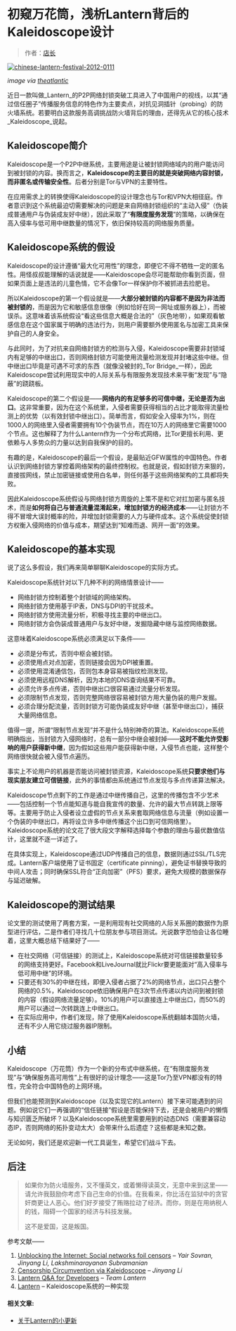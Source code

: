 <!--yml
category: 防火墙
date: 2022-11-04 11:54:02
-->

# 初窥万花筒，浅析Lantern背后的Kaleidoscope设计

> 作者：[店长](https://bitinn.net/10629/)

[![chinese-lantern-festival-2012-0111](https://bitinn.net/wp-images/blogimage/2013/11/chinese-lantern-festival-2012-0111-500x333.jpg)](https://bitinn.net/wp-images/blogimage/2013/11/chinese-lantern-festival-2012-0111.jpg)

_image via [theatlantic](http://www.theatlantic.com/infocus/2012/02/chinese-lantern-festival-2012/100240/#img10)_

近日一款叫做_Lantern_的P2P网络封锁突破工具进入了中国用户的视线，以其“通过信任圈子”传播服务信息的特色作为主要卖点，对抗见洞插针（probing）的防火墙系统。若要明白这款服务高调挑战防火墙背后的理由，还得先从它的核心技术_Kaleidoscope_说起。

## Kaleidoscope简介

Kaleidoscope是一个P2P中继系统，主要用途是让被封锁网络域内的用户能访问到被封锁的内容。换而言之，**Kaleidoscope的主要目的就是突破网络内容封锁，而非匿名或传输安全性**。后者分别是Tor与VPN的主要特性。

在应用需求上的转换使得Kaleidoscope的设计理念也与Tor和VPN大相径庭。作者意识到这个系统最迫切需要解决的问题是来自网络封锁组织的“主动入侵”（伪装成普通用户与伪装成友好中继），因此采取了“**有限度服务发现**”的策略，以确保在高入侵率与低可用中继数量的情况下，依旧保持较高的网络服务质量。

## Kaleidoscope系统的假设

Kaleidoscope的设计遵循“最大化可用性”的理念，即便它不得不牺牲一定的匿名性。用怪叔叔能理解的话说就是——Kaleidoscope会尽可能帮助你看到页面，但如果页面上是违法的儿童色情，它不会像Tor一样保护你不被抓进去捡肥皂。

所以Kaleidoscope的第一个假设就是——**大部分被封锁的内容都不是因为非法而被封锁的**，而是因为它和敏感信息很像（例如恰好在同一网址或服务器上），而被误杀。这意味着该系统假设“看这些信息大概是合法的”（灰色地带），如果观看敏感信息在这个国家属于明确的违法行为，则用户需要额外使用匿名与加密工具来保护自己的人身安全。

与此同时，为了对抗来自网络封锁方的检测与入侵，Kaleidoscope需要非封锁域内有足够的中继出口，否则网络封锁方可能使用流量检测发现并封堵这些中继。但中继出口毕竟是可遇不可求的东西（就像没被封的_Tor Bridge_一样），因此Kaleidoscope尝试利用现实中的人际关系与有限服务发现技术来平衡“发现”与“隐蔽”的跷跷板。

Kaleidoscope的第二个假设是——**网络内的有足够多的可信中继，无论是否为出口**。这非常重要，因为在这个系统里，入侵者需要获得相当的占比才能取得流量检测上的优势（以有效封锁中继出口）。简单而言，假如安全入侵率为1%，则在1000人的网络里入侵者需要拥有10个伪装节点，而在10万人的网络里它需要1000个节点。这也解释了为什么Lantern作为一个分布式网络，比Tor更擅长利用、更依赖与人多势众的力量以达到自我保护的目的。

有趣的是，Kaleidoscope的最后一个假设，是最贴近GFW属性的中国特色。作者认识到网络封锁方掌控着网络架构的最终控制权。也就是说，假如封锁方来狠的，直接拔网线，禁止加密链接或使用白名单，则任何基于这些网络架构的工具都将失败。

因此Kaleidoscope系统假设与网络封锁方周旋的上策不是和它对扛加密与匿名技术，而是**如何将自己与普通流量混淆起来，增加封锁方的经济成本**——让封锁方不得不冒增大误封概率的险，并增加封锁需要的人力与硬件成本。这个系统促使封锁方权衡入侵网络的价值与成本，期望达到“知难而退、网开一面”的效果。

## Kaleidoscope的基本实现

说了这么多假设，我们再来简单聊聊Kaleidoscope的实际方式。

Kaleidoscope系统针对以下几种不利的网络情景设计——

*   网络封锁方控制着整个封锁域的网络架构。
*   网络封锁方使用基于IP表，DNS与DPI的干扰技术。
*   网络封锁方使用流量分析，积极寻找主要的中继出口。
*   网络封锁方会伪装成普通用户与友好中继，发掘隐藏中继与监控网络数据。

这意味着Kaleidoscope系统必须满足以下条件——

*   必须是分布式，否则中枢会被封锁。
*   必须使用点对点加密，否则链接会因为DPI被重置。
*   必须使用混淆通信包，否则包本身容易被指纹检测发现。
*   必须使用远程DNS解析，因为本地的DNS查询结果不可靠。
*   必须允许多点传递，否则中继出口很容易通过流量分析发现。
*   必须限制节点发现，否则完整网络很容易被封锁方用大量伪装的用户发掘。
*   必须合理分配流量，否则封锁方可能伪装成友好中继（甚至中继出口），捕获大量网络信息。

值得一提，所谓“限制节点发现”并不是什么特别神奇的算法。Kaleidoscope系统明确指出，当封锁方入侵网络时，总有一部分中继会被封掉——**这时不能允许受影响的用户获得新中继**，因为假如这些用户能获得新中继，入侵节点也能，这样整个网络很快就会被入侵节点遍历。

事实上不论用户的机器是否能访问被封锁资源，Kaleidoscope系统**只要求他们与现实朋友建立可信链接**，此外的事情都由系统通过节点发现与多点传递算法解决。

Kaleidoscope节点剩下的工作是通过中继传播自己，这里的传播包含不少艺术——包括控制一个节点能知道与能自我宣传的数量、允许的最大节点转跳上限等等。主要用于防止入侵者设立虚假的节点关系来套取网络信息与流量（例如设置一个伪装的中继出口，再将设立许多中继传播这个出口到可信网络里）。Kaleidoscope系统的论文花了很大段文字解释选择每个参数的理由与最优数值估计，这里就不逐一详述了。

在具体实现上，Kaleidoscope通过UDP传播自己的信息，数据则通过SSL/TLS完成。Lantern客户端使用了证书固定（certificate pinning），避免证书替换导致的中间人攻击；同时确保SSL符合“正向加密”（PFS）要求，避免大规模的数据保存与延迟破解。

## Kaleidoscope的测试结果

论文里的测试使用了两套方案，一是利用现有社交网络的人际关系圈的数据作为原型进行评估，二是作者们寻找几十位朋友参与项目测试。光说数字恐怕会让各位睡着，这里大概总结下结果好了——

*   在社交网络（可信链接）的测试上，Kaleidoscope系统对可信链接数量较多的网络支持更好。Facebook和LiveJournal就比Flickr要更能面对“高入侵率与低可用中继”的环境。
*   只要还有30%的中继在线，即便入侵者占据了2%的网络节点，出口只占整个网络的0.5%，Kaleidoscope依旧确保用户在3次节点传递以内访问到被封锁的内容（假设网络流量足够）。10%的用户可以直接连上中继出口，而50%的用户可以通过一次转跳连上中继出口。
*   在实际应用中，作者们发现，除了使用Kaleidoscope系统翻越本国防火墙，还有不少人用它绕过服务器IP限制。

## 小结

Kaleidoscope（万花筒）作为一个新的分布式中继系统，在“有限度服务发现”与“确保服务高可用性”上有很好的设计理念——这是Tor乃至VPN都没有的特性，完全符合中国特色的上网环境。

但我们也能预测到Kaleidoscope（以及实现它的Lantern）接下来可能遇到的问题。例如说它们一再强调的“信任链接”假设是否能保持下去，还是会被用户的懒惰与知识匮乏所破坏？以及Kaleidoscope系统里需要用到的动态DNS（需要兼容动态IP，否则网络的拓扑变动太大）会带来什么后遗症？这些都是未知之数。

无论如何，我们还是欢迎新一代工具诞生，希望它们战斗下去。

## 后注

> 如果你为防火墙服务，又不懂英文，或着懒得读英文，无意中来到这里——请允许我鼓励你考虑下自己生命的价值。在我看来，你比活在监狱中的贪官奸商更让人恶心。他们好歹接受了贿赂拉动了经济。而你，则是在用纳税人的钱，阻碍一个国家的经济与科技发展。
> 
> 这不是爱国，这是叛国。

参考文献——

1.  [Unblocking the Internet: Social networks foil censors](http://kscope.news.cs.nyu.edu/pub/TR-2008-918.pdf) – _Yair Sovran, Jinyang Li, Lakshminarayanan Subramanian_
2.  [Censorship Circumvention via Kaleidoscope](http://kscope.news.cs.nyu.edu/pub/TR-2008-918.pdf) – _Jinyang Li_
3.  [Lantern Q&A for Developers](https://github.com/getlantern/lantern/wiki/%5Bdevelopers%5D-Questions-and-Answers) – _Team Lantern_
4.  [Lantern](https://www.getlantern.org/) – Kaleidoscope系统的一种实现

#### 相关文章:

*   [关于Lantern的小更新](https://bitinn.net/10644/ "关于Lantern的小更新")
